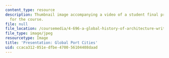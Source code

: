 ```yaml
---
content_type: resource
description: Thumbnail image accompanying a video of a student final presentation
  for the course.
file: null
file_location: /coursemedia/4-696-a-global-history-of-architecture-writing-seminar-spring-2008/ccaca312051edfbe470056104408daad_2.jpg
file_type: image/jpeg
resourcetype: Image
title: 'Presentation: Global Port Cities'
uid: ccaca312-051e-dfbe-4700-56104408daad
---
```

